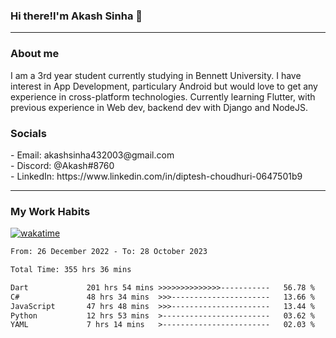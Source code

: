 <h3>Hi there!I'm Akash Sinha 👋</h3>

--- 

<h3>About me</h3>
I am a 3rd year student currently studying in Bennett University. I have interest in App Development, particulary Android but would love to get any experience in cross-platform technologies. Currently learning Flutter, with previous experience in Web dev, backend dev with Django and NodeJS.

<h3>Socials</h3>
 - Email: akashsinha432003@gmail.com<br>
 - Discord: @Akash#8760<br>
 - LinkedIn: https://www.linkedin.com/in/diptesh-choudhuri-0647501b9<br>


---

<h3>My Work Habits</h3>

[![wakatime](https://wakatime.com/badge/user/938b2951-49cf-4810-9b9e-c17cde3d3343.svg)](https://wakatime.com/@938b2951-49cf-4810-9b9e-c17cde3d3343)

<!--START_SECTION:waka-->

```txt
From: 26 December 2022 - To: 28 October 2023

Total Time: 355 hrs 36 mins

Dart             201 hrs 54 mins >>>>>>>>>>>>>>-----------   56.78 %
C#               48 hrs 34 mins  >>>----------------------   13.66 %
JavaScript       47 hrs 48 mins  >>>----------------------   13.44 %
Python           12 hrs 53 mins  >------------------------   03.62 %
YAML             7 hrs 14 mins   >------------------------   02.03 %
```

<!--END_SECTION:waka-->

